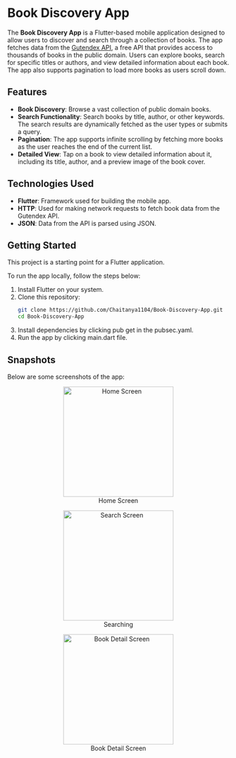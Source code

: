 # Book Discovery App


The **Book Discovery App** is a Flutter-based mobile application designed to allow users to discover and search through a collection of books. The app fetches data from the [Gutendex API](https://gutendex.com/), a free API that provides access to thousands of books in the public domain. Users can explore books, search for specific titles or authors, and view detailed information about each book. The app also supports pagination to load more books as users scroll down.

## Features

- **Book Discovery**: Browse a vast collection of public domain books.
- **Search Functionality**: Search books by title, author, or other keywords. The search results are dynamically fetched as the user types or submits a query.
- **Pagination**: The app supports infinite scrolling by fetching more books as the user reaches the end of the current list.
- **Detailed View**: Tap on a book to view detailed information about it, including its title, author, and a preview image of the book cover.

## Technologies Used

- **Flutter**: Framework used for building the mobile app.
- **HTTP**: Used for making network requests to fetch book data from the Gutendex API.
- **JSON**: Data from the API is parsed using JSON.


## Getting Started

This project is a starting point for a Flutter application.

To run the app locally, follow the steps below:
1. Install Flutter on your system.
2. Clone this repository:
   ```bash
   git clone https://github.com/Chaitanya1104/Book-Discovery-App.git
   cd Book-Discovery-App
3. Install dependencies by clicking pub get in the pubsec.yaml.
4. Run the app by clicking main.dart file.

## Snapshots

Below are some screenshots of the app:


<p align="center">
    <img src="assets/screenshots/home_screen.png" alt="Home Screen" width="250"/>
    <br/>
    <span>Home Screen</span>
</p>

<p align="center">
    <img src="assets/screenshots/search_screen.png" alt="Search Screen" width="250"/>
    <br/>
    <span>Searching</span>
</p>

<p align="center">
    <img src="assets/screenshots/book_detail_screen.png" alt="Book Detail Screen" width="250"/>
    <br/>
    <span>Book Detail Screen</span>
</p>
